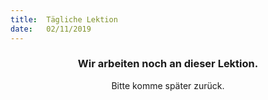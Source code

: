 ```yaml
---
title:  Tägliche Lektion
date:   02/11/2019
---
```


### <center>Wir arbeiten noch an dieser Lektion.</center>
<center>Bitte komme später zurück.</center>
